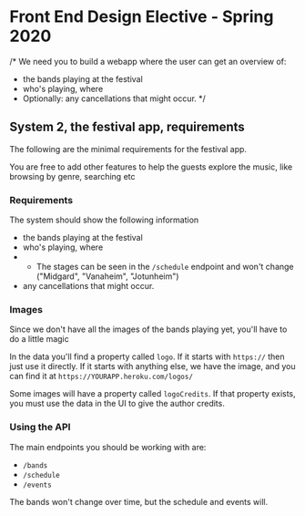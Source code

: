 # Front End Design Elective - Spring 2020

/\*
We need you to build a webapp where the user can get an overview of:

- the bands playing at the festival
- who's playing, where
- Optionally: any cancellations that might occur.
  \*/

## System 2, the festival app, requirements

The following are the minimal requirements for the festival app.

You are free to add other features to help the guests explore the music, like browsing by genre, searching etc

### Requirements

The system should show the following information

- the bands playing at the festival
- who's playing, where
- - The stages can be seen in the `/schedule` endpoint and won't change ("Midgard", "Vanaheim", "Jotunheim")
- any cancellations that might occur.

### Images

Since we don't have all the images of the bands playing yet, you'll have to do a little magic

In the data you'll find a property called `logo`. If it starts with `https://` then just use it directly. If it starts with anything else, we have the image, and you can find it at `https://YOURAPP.heroku.com/logos/`

Some images will have a property called `logoCredits`. If that property exists, you must use the data in the UI to give the author credits.

### Using the API

The main endpoints you should be working with are:

- `/bands`
- `/schedule`
- `/events`

The bands won't change over time, but the schedule and events will.
